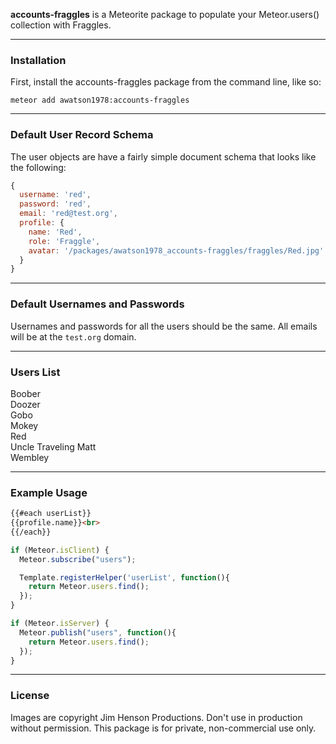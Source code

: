 **accounts-fraggles** is a Meteorite package to populate your Meteor.users() collection with Fraggles.


------------------------
### Installation

First, install the accounts-fraggles package from the command line, like so:

````
meteor add awatson1978:accounts-fraggles
````



------------------------
### Default User Record Schema  

The user objects are have a fairly simple document schema that looks like the following:
````js
{
  username: 'red',
  password: 'red',
  email: 'red@test.org',
  profile: {
    name: 'Red',
    role: 'Fraggle',
    avatar: '/packages/awatson1978_accounts-fraggles/fraggles/Red.jpg'
  }
}
````

------------------------
### Default Usernames and Passwords  

Usernames and passwords for all the users should be the same.  All emails will be at the ``test.org`` domain.



------------------------
### Users List

Boober  
Doozer  
Gobo  
Mokey  
Red  
Uncle Traveling Matt  
Wembley  


------------------------
### Example Usage  

````html
{{#each userList}}
{{profile.name}}<br>
{{/each}}
````

````js
if (Meteor.isClient) {
  Meteor.subscribe("users");

  Template.registerHelper('userList', function(){
    return Meteor.users.find();
  });
}

if (Meteor.isServer) {
  Meteor.publish("users", function(){
    return Meteor.users.find();
  });
}
````

------------------------
### License

Images are copyright Jim Henson Productions.  Don't use in production without permission.  This package is for private, non-commercial use only.
